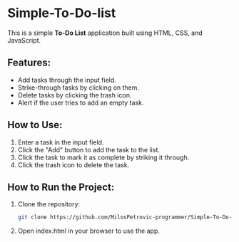 # Simple-To-Do-list

This is a simple **To-Do List** application built using HTML, CSS, and JavaScript.

## Features:
- Add tasks through the input field.
- Strike-through tasks by clicking on them.
- Delete tasks by clicking the trash icon.
- Alert if the user tries to add an empty task.

## How to Use:
1. Enter a task in the input field.
2. Click the "Add" button to add the task to the list.
3. Click the task to mark it as complete by striking it through.
4. Click the trash icon to delete the task.

## How to Run the Project:
1. Clone the repository:
   ```bash
   git clone https://github.com/MilosPetrovic-programmer/Simple-To-Do-list
2. Open index.html in your browser to use the app.
